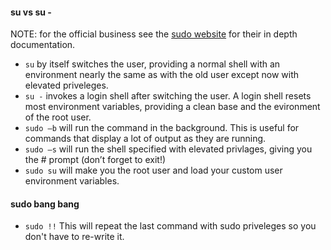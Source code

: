 #### su vs su -
NOTE: for the official business see the [sudo website](https://www.sudo.ws/man/1.8.28/sudo.man.html) for their in depth documentation.
- `su` by itself switches the user, providing a normal shell with an environment nearly the same as with the old user except now with elevated priveleges.
- `su -` invokes a login shell after switching the user. A login shell resets most environment variables, providing a clean base and the evironment of the root user.
- `sudo –b` will run the command in the background.  This is useful for commands that display a lot of output as they are running.
- `sudo –s` will run the shell specified with elevated privlages, giving you the # prompt (don’t forget to exit!)
- `sudo su` will make you the root user and load your custom user environment variables.

#### sudo bang bang
- `sudo !!` 
This will repeat the last command with sudo priveleges so you don't have to re-write it.
